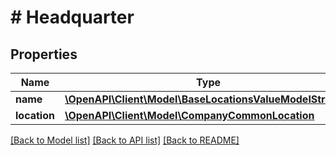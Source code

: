 # # Headquarter

## Properties

Name | Type | Description | Notes
------------ | ------------- | ------------- | -------------
**name** | [**\OpenAPI\Client\Model\BaseLocationsValueModelStrictStr**](BaseLocationsValueModelStrictStr.md) |  |
**location** | [**\OpenAPI\Client\Model\CompanyCommonLocation**](CompanyCommonLocation.md) |  |

[[Back to Model list]](../../README.md#models) [[Back to API list]](../../README.md#endpoints) [[Back to README]](../../README.md)
